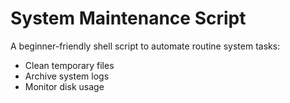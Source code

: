 # System Maintenance Script
A beginner-friendly shell script to automate routine system tasks:
- Clean temporary files
- Archive system logs
- Monitor disk usage

